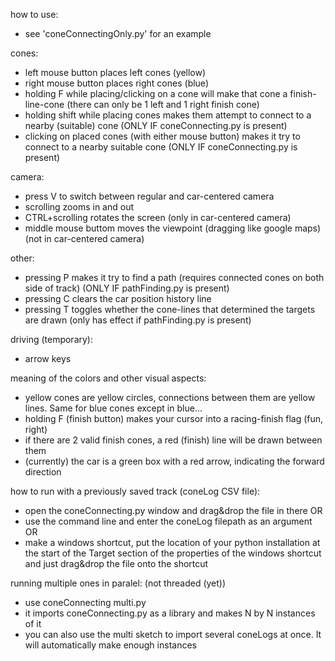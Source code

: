 how to use: <br/>
- see 'coneConnectingOnly.py' for an example

cones:
- left mouse button places left cones (yellow)
- right mouse button places right cones (blue)
- holding F while placing/clicking on a cone will make that cone a finish-line-cone (there can only be 1 left and 1 right finish cone)
- holding shift while placing cones makes them attempt to connect to a nearby (suitable) cone (ONLY IF coneConnecting.py is present)
- clicking on placed cones (with either mouse button) makes it try to connect to a nearby suitable cone (ONLY IF coneConnecting.py is present)

camera:
- press V to switch between regular and car-centered camera
- scrolling zooms in and out
- CTRL+scrolling rotates the screen (only in car-centered camera)
- middle mouse buttom moves the viewpoint (dragging like google maps) (not in car-centered camera)

other:
- pressing P makes it try to find a path (requires connected cones on both side of track) (ONLY IF pathFinding.py is present)
- pressing C clears the car position history line
- pressing T toggles whether the cone-lines that determined the targets are drawn (only has effect if pathFinding.py is present)

driving (temporary):
- arrow keys


meaning of the colors and other visual aspects: <br/>
- yellow cones are yellow circles, connections between them are yellow lines. Same for blue cones except in blue...
- holding F (finish button) makes your cursor into a racing-finish flag (fun, right)
- if there are 2 valid finish cones, a red (finish) line will be drawn between them
- (currently) the car is a green box with a red arrow, indicating the forward direction


how to run with a previously saved track (coneLog CSV file): <br/>
- open the coneConnecting.py window and drag&drop the file in there  OR
- use the command line and enter the coneLog filepath as an argument  OR
- make a windows shortcut, put the location of your python installation at the start of the Target section of the properties of the windows shortcut and just drag&drop the file onto the shortcut <br/>

running multiple ones in paralel: (not threaded (yet)) <br/>
- use coneConnecting multi.py <br/>
- it imports coneConnecting.py as a library and makes N by N instances of it <br/>
- you can also use the multi sketch to import several coneLogs at once. It will automatically make enough instances <br/>

